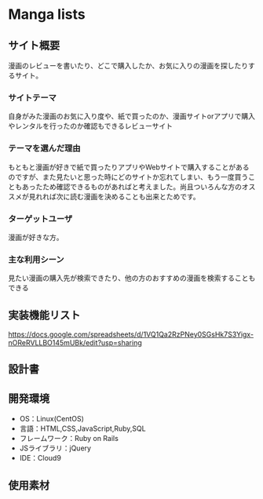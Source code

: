 # Manga lists

## サイト概要
漫画のレビューを書いたり、どこで購入したか、お気に入りの漫画を探したりするサイト。
### サイトテーマ
自身がみた漫画のお気に入り度や、紙で買ったのか、漫画サイトorアプリで購入やレンタルを行ったのか確認もできるレビューサイト

### テーマを選んだ理由
もともと漫画が好きで紙で買ったりアプリやWebサイトで購入することがあるのですが、また見たいと思った時にどのサイトか忘れてしまい、もう一度買うこともあったため確認できるものがあればと考えました。尚且ついろんな方のオススメが見れれば次に読む漫画を決めることも出来とためです。

### ターゲットユーザ
漫画が好きな方。

### 主な利用シーン
見たい漫画の購入先が検索できたり、他の方のおすすめの漫画を検索することもできる

## 実装機能リスト
https://docs.google.com/spreadsheets/d/1VQ1Qa2RzPNey0SGsHk7S3Yigx-nOReRVLLBO145mUBk/edit?usp=sharing

## 設計書


## 開発環境
- OS：Linux(CentOS)
- 言語：HTML,CSS,JavaScript,Ruby,SQL
- フレームワーク：Ruby on Rails
- JSライブラリ：jQuery
- IDE：Cloud9

## 使用素材
